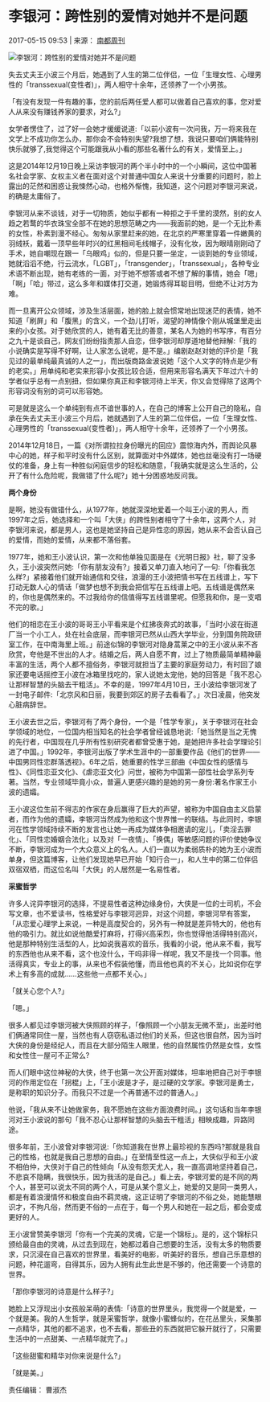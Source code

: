 # 李银河：跨性别的爱情对她并不是问题

2017-05-15 09:53 | 来源： [南都周刊](http://cul.qq.com/a/20170515/005184.htm)

![李银河：跨性别的爱情对她并不是问题](./W020170515358087897443.jpg)

失去丈夫王小波三个月后，她遇到了人生的第二位伴侣，一位「生理女性、心理男性的「transsexual(变性者)」，两人相守十余年，还领养了一个小男孩。

「有没有发现一件有趣的事，您的前后两任爱人都可以做着自己喜欢的事，您对爱人从来没有赚钱养家的要求，对么?」

女学者愣住了，过了好一会她才缓缓说道:「以前小波有一次问我，万一将来我在文学上不成功你怎么办，那你会不会特别失望?我想了想，我说只要咱们俩能特别快乐就够了,我觉得这个可能跟我从小看的那些名著什么的有关，爱情至上。」

这是2014年12月19日晚上采访李银河的两个半小时中的一个小瞬间，这位中国著名社会学家、女权主义者在面对这个对普通中国女人来说十分重要的问题时，脸上露出的茫然和困惑让我悚然心动，也格外惭愧，我知道，这个问题对李银河来说，的确是太庸俗了。

李银河从来不谈钱，对于一切物质，她似乎都有一种拒之于千里的漠然，别的女人趋之若鹜的华衣珠宝全部不在她的思想范畴之内——我面前的她，是一个无比朴素的女性，朴素到漫不经心。匆匆从家里赶来的她，在北京的严寒里穿着一件嫩黄的羽绒袄，戴着一顶早些年时兴的红黑相间毛线帽子，没有化妆，因为眼晴刚刚动了手术，她自嘲现在跟一「乌眼鸡」似的，但是只要一坐定，一谈到她的专业领域，她就滔滔不绝，行云流水，「LGBT」，「transgender」，「transsexual」，各种专业术语不断出现，她有老练的一面，对于她不想答或者不想了解的事情，她会「嗯」「啊」「哈」带过，这么多年和媒体打交道，她锻炼得耳聪目明，但绝不让对方为难。

而一旦离开公众领域，涉及生活层面，她的脸上就会惯常地出现迷茫的表情，她不知道「刷屏」和「腹黑」的含义，一个劲儿打听，渴望的神情像个刚从城堡里走出来的小女孩。对于她欣赏的人，她有着无比的善意，某名人为她的书写序，有百分之九十是谈自己，网友们纷纷指责那人自恋，但李银河却厚道地替他辩解:「我的小说确实是写得不好啊，让人家怎么说呢，是不是。」编剧赵赵对她的评价是「我见过的最单纯最真诚的人之一」，而出版商路金波说她「这个人文字的特点是少有的老实。」用单纯和老实来形容小女孩比较合适，但用来形容名满天下年过六十的学者似乎总有一点别扭，但如果你真正和李银河待上半天，你又会觉得除了这两个形容词没有别的词可以形容她。

可是就是这么一个单纯到有点不谙世事的人，在自己的博客上公开自己的隐私，自承在失去丈夫王小波三个月后，她就遇到了人生的第二位伴侣，一位「生理女性、心理男性的「transsexual(变性者)」，两人相守十余年，还领养了一个小男孩。

2014年12月18日，一篇《对所谓拉拉身份曝光的回应》震惊海内外，而舆论风暴中心的她，样子和平时没有什么区别，就算面对中外媒体，她也丝毫没有打一场硬仗的准备，身上有一种胜似闲庭信步的轻松和随意，「我确实就是这么生活的，公开了有什么危险呢，我做错了什么呢?」她十分困惑地反问我。

**两个身份**

是啊，她没有做错什么，从1977年，她就深深地爱着一个叫王小波的男人，而1997年之后，她选择和一个叫「大侠」的跨性别者相守了十余年，这两个人，对李银河来说，都是男人，这也是她坚持自己是异性恋的原因，她从来不会否认自己的爱情，而她的爱情，从来都不落俗套。

1977年，她和王小波认识，第一次和他单独见面是在《光明日报》社，聊了没多久，王小波突然问她:「你有朋友没有?」接着又单刀直入地问了一句:「你看我怎么样?」紧接着他们就开始通信和交往，浪漫的王小波把情书写在五线谱上，写下打动无数人心的情话「做梦也想不到我会把信写在五线谱上吧。五线谱是偶然来的，你也是偶然来的。不过我给你的信值得写五线谱里呢。但愿我和你，是一支唱不完的歌。」

他们的相恋在王小波的哥哥王小平看来是个红拂夜奔式的故事，「当时小波在街道厂当一个小工人，处在社会底层，而李银河已然从山西大学毕业，分到国务院政研室工作，在中南海里上班。」前途似锦的李银河对隐身蒿莱之中的王小波从来不吝欣赏，夸他是不世出的人才。结婚之后，两人自愿不育，过上了物质最简单精神最丰富的生活，两个人都不擅俗务，李银河就担当了主要的家庭劳动力，有时回了娘家还要电话摇控王小波在冰箱里找吃的，家人说她太宠他，她的回答是「我不忍心让那样智慧的头脑去干粗活」。不幸的是，1997年4月10日，王小波给李银河发了一封电子邮件:「北京风和日丽，我要到郊区的房子去看看了。」次日凌晨，他突发心脏病辞世。

王小波去世之后，李银河有了两个身份，一个是「性学专家」，关于李银河在社会学领域的地位，一位国内相当知名的社会学者曾经诚恳地说:「她当然是当之无愧的先行者，中国现在几乎所有性别研究者都曾受惠于她，是她把许多社会学理论引进了中国。」1992年，李银河出版了学术生涯中的一部重要作品《他们的世界——中国男同性恋群落透视》。6年之后，她重要的性学三部曲《中国女性的感情与性》、《同性恋亚文化》、《虐恋亚文化》问世，被称为中国第一部性社会学系列专著。当然，专业领域毕竟小众，普遍人更感兴趣的是她的另一身份:著名作家王小波的遗孀。

王小波这位生前不得志的作家在身后赢得了巨大的声望，被称为中国自由主义启蒙者，而作为他的遗孀，李银河当然成为他和这个世界惟一的联结。与此同时，李银河在性学领域持续不断的发言也让她一再成为媒体争相邀请的宠儿，「卖淫去罪化」、「同性恋婚姻合法化」以及对「一夜情」、「换偶」等敏感问题的评价使她争议不断，李银河成为一个大众意义上的名人。人们一直以为柔弱质朴的她为王小波而单身，但这篇博客，让他们发现她早已开始「知行合一」，和人生中的第二位伴侣双宿双栖，而这位名叫「大侠」的人居然是一名易性者。

**采蜜哲学**

许多人诧异李银河的选择，不提易性者这种边缘身份，大侠是一位的士司机，不会写文章，也不爱读书，性格爱好与李银河迥异，对这个问题，李银河早有答案，「从恋爱心理学上来说，一种是高度契合的，另外有一种就是差异特大的，他也有他的吸引力。就比如说他酷爱打麻将，打得兴高采烈，你也觉得他活得特别高兴，他是那种特别生活型的人，比如说我喜欢的音乐，我看的小说，他从来不看，我写的东西他也从来不看，这个也没什么，干吗非得一样呢，我又不是找一个同事。他活得真实，专业上的事，从来也不假装他懂，而且他也真的不关心，比如说你在学术上有多高的成就……这些他一点都不关心。」

「就关心您个人?」

「嗯。」

很多人都见过李银河被大侠照顾的样子，「像照顾一个小朋友无微不至」，出差时他们俩通常同住一屋，当然也有人窃窃私语过他们的关系，但这也很自然，因为当时大侠的身份是经纪人，而且在大部分陌生人眼里，他的自然属性仍然是女性，女性和女性住一屋可不正常么?

而人们眼中这位神秘的大侠，终于也第一次公开面对媒体，坦率地把自己对于李银河的作用定位在「拐棍」上，「王小波是才子，是过硬的文学家。李银河是勇士，是称职的知识分子。而我只不过是一个再普通不过的普通人。」

他说，「我从来不让她做家务，我不愿她在这些方面浪费时间。」这句话和当年李银河对王小波说的那句「我不忍心让那样智慧的头脑去干粗活」相映成趣，异路同途。

很多年前，王小波曾对李银河说:「你知道我在世界上最珍视的东西吗?那就是我自己的性格，也就是我自己思想的自由。」在至情至性这一点上，大侠似乎和王小波不相伯仲，大侠对于自己的性倾向「从没有怨天尤人，我一直高调地坚持着自己，不悲哀不隐瞒，我很快乐，因为我活的是自己。」看上去，李银河爱的是不同的两个人，甚至可以说太不同的两个人，可是从某个意义上，她爱的又是同一类男人，都是有着浪漫情怀和极度自由不羁灵魂，这正证明了李银河的不俗之处，她能慧眼识才，不拘凡俗，然而更不俗的一点在于，每一个男人和她在一起之后，都会变成更好的人。

王小波曾赞美李银河「你有一个完美的灵魂，它是一个锦标」。是的，这个锦标只颁给最自由的灵魂，从过去到现在，她都过着自己想要的生活，没有太多的物质要求，只沉浸在自己喜欢的世界里，看美好的电影，听美好的音乐，想自己乐意想的问题，种花遛弯，自得其乐，因为人拥有此生此世是不够的，他还需要一个诗意的世界。

「那你李银河的诗意是什么样子?」

她脸上又浮现出小女孩般呆萌的表情:「诗意的世界里头，我觉得一个就是爱，一个就是美。我的人生哲学，就是采蜜哲学，就像小蜜蜂似的，在花丛里头，采集那一点精华，其他的都不追求，也不去看，那些丑的东西就把它躲开就行了，只需要生活中的一点甜美、一点精华就完了。」

「这些甜蜜和精华对你来说是什么?」

「就是美。」

责任编辑： 曹淑杰